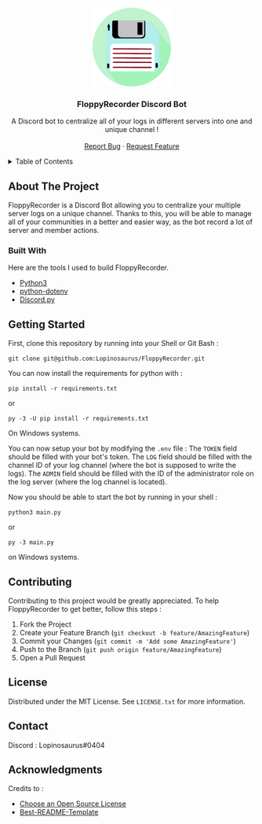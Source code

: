 <!-- PROJECT LOGO -->
<br />
<div align="center">
  <a href="https://github.com/Lopinosaurus/FloppyRecorder">
    <img src="logo.png" alt="Logo" width="160" height=160">
  </a>

  <h3 align="center">FloppyRecorder Discord Bot</h3>

  <p align="center">
    A Discord bot to centralize all of your logs in different servers into one and unique channel !
    <br />
    <br />
    <a href="https://github.com/Lopinosaurus/FloppyRecorder/issues">Report Bug</a>
    ·
    <a href="https://github.com/Lopinosaurus/FloppyRecorder/issues">Request Feature</a>
  </p>
</div>

<details>
  <summary>Table of Contents</summary>
  <ol>
    <li>
      <a href="#about-the-project">About The Project</a>
      <ul>
        <li><a href="#built-with">Built With</a></li>
      </ul>
    </li>
    <li>
      <a href="#getting-started">Getting Started</a>
    </li>
    <li><a href="#contributing">Contributing</a></li>
    <li><a href="#license">License</a></li>
    <li><a href="#contact">Contact</a></li>
    <li><a href="#acknowledgments">Acknowledgments</a></li>
  </ol>
</details>

## About The Project

FloppyRecorder is a Discord Bot allowing you to centralize your multiple server logs on a unique channel. Thanks to this, you will be able to manage all of your communities in a better and easier way, as the bot record a lot of server and member actions.




### Built With

Here are the tools I used to build FloppyRecorder.

* [Python3](https://www.python.org/download/releases/3.0/)
* [python-dotenv](https://pypi.org/project/python-dotenv/)
* [Discord.py](https://discordpy.readthedocs.io/en/stable/)



## Getting Started

First, clone this repository by running into your Shell or Git Bash : 

```
git clone git@github.com:Lopinosaurus/FloppyRecorder.git
```
You can now install the requirements for python with : 
```
pip install -r requirements.txt
```
or
```
py -3 -U pip install -r requirements.txt
```
On Windows systems.
                                
You can now setup your bot by modifying the `.env` file : 
The `TOKEN` field should be filled with your bot's token.
The `LOG` field should be filled with the channel ID of your log channel (where the bot is supposed to write the logs).
The `ADMIN` field should be filled with the ID of the administrator role on the log server (where the log channel is located).

Now you should be able to start the bot by running in your shell : 
```
python3 main.py
```
or
```
py -3 main.py
```
on Windows systems.


<!-- CONTRIBUTING -->
## Contributing

Contributing to this project would be greatly appreciated. To help FloppyRecorder to get better, follow this steps : 

1. Fork the Project
2. Create your Feature Branch (`git checkout -b feature/AmazingFeature`)
3. Commit your Changes (`git commit -m 'Add some AmazingFeature'`)
4. Push to the Branch (`git push origin feature/AmazingFeature`)
5. Open a Pull Request



<!-- LICENSE -->
## License

Distributed under the MIT License. See `LICENSE.txt` for more information.




<!-- CONTACT -->
## Contact

Discord : Lopinosaurus#0404


<!-- ACKNOWLEDGMENTS -->
## Acknowledgments
                                
Credits to : 

* [Choose an Open Source License](https://choosealicense.com)
* [Best-README-Template](https://github.com/othneildrew/Best-README-Template)
